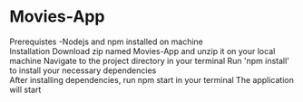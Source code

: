 # Movies-App

Prerequistes -Nodejs and npm installed on machine  
Installation Download zip named Movies-App and unzip it on your local machine 
Navigate to the project directory in your terminal 
Run 'npm install' to install your necessary dependencies   
After installing dependencies, run npm start in your terminal The application will start
